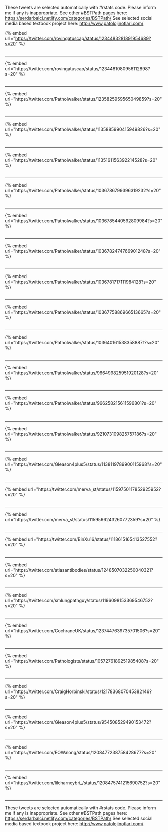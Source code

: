 

These tweets are selected automatically with #rstats code. Please inform me if any is inappropriate.
See other #BSTPath pages here: https://serdarbalci.netlify.com/categories/BSTPath/ 
See selected social media based textbook project here: http://www.patolojinotlari.com/

{% embed url="https://twitter.com/rovingatuscap/status/1234483281891954689?s=20" %}<br>
<br>
<hr>
{% embed url="https://twitter.com/rovingatuscap/status/1234481080956112898?s=20" %}<br>
<br>
<hr>
{% embed url="https://twitter.com/Patholwalker/status/1235825959565049859?s=20" %}<br>
<br>
<hr>
{% embed url="https://twitter.com/Patholwalker/status/1135885990415949826?s=20" %}<br>
<br>
<hr>
{% embed url="https://twitter.com/Patholwalker/status/1135161156392214528?s=20" %}<br>
<br>
<hr>
{% embed url="https://twitter.com/Patholwalker/status/1036786799396319232?s=20" %}<br>
<br>
<hr>
{% embed url="https://twitter.com/Patholwalker/status/1036785440592809984?s=20" %}<br>
<br>
<hr>
{% embed url="https://twitter.com/Patholwalker/status/1036782474766901248?s=20" %}<br>
<br>
<hr>
{% embed url="https://twitter.com/Patholwalker/status/1036781717111984128?s=20" %}<br>
<br>
<hr>
{% embed url="https://twitter.com/Patholwalker/status/1036775886966513665?s=20" %}<br>
<br>
<hr>
{% embed url="https://twitter.com/Patholwalker/status/1036401615383588871?s=20" %}<br>
<br>
<hr>
{% embed url="https://twitter.com/Patholwalker/status/966499825951920128?s=20" %}<br>
<br>
<hr>
{% embed url="https://twitter.com/Patholwalker/status/966258215611596801?s=20" %}<br>
<br>
<hr>
{% embed url="https://twitter.com/Patholwalker/status/921073109825757186?s=20" %}<br>
<br>
<hr>
{% embed url="https://twitter.com/Gleason4plus5/status/1138119789900115968?s=20" %}<br>
<br>
<hr>
{% embed url="https://twitter.com/merva_st/status/1159750117852925952?s=20" %}<br>
<br>
<hr>
{% embed url="https://twitter.com/merva_st/status/1159566243260772359?s=20" %}<br>
<br>
<hr>
{% embed url="https://twitter.com/BinXu16/status/1118615165413527552?s=20" %}<br>
<br>
<hr>
{% embed url="https://twitter.com/atlasantibodies/status/1248507032250040321?s=20" %}<br>
<br>
<hr>
{% embed url="https://twitter.com/smlungpathguy/status/1196098153369546752?s=20" %}<br>
<br>
<hr>
{% embed url="https://twitter.com/CochraneUK/status/1237447639735701506?s=20" %}<br>
<br>
<hr>
{% embed url="https://twitter.com/Pathologists/status/1057276189251985408?s=20" %}<br>
<br>
<hr>
{% embed url="https://twitter.com/CraigHorbinski/status/1217836807045382146?s=20" %}<br>
<br>
<hr>
{% embed url="https://twitter.com/Gleason4plus5/status/954508529490153472?s=20" %}<br>
<br>
<hr>
{% embed url="https://twitter.com/EOWalong/status/1208477238758428677?s=20" %}<br>
<br>
<hr>
{% embed url="https://twitter.com/lilcharneybri_/status/1208475741215690752?s=20" %}<br>
<br>
<hr>


These tweets are selected automatically with #rstats code. Please inform me if any is inappropriate.
See other #BSTPath pages here: https://serdarbalci.netlify.com/categories/BSTPath/ 
See selected social media based textbook project here: http://www.patolojinotlari.com/
